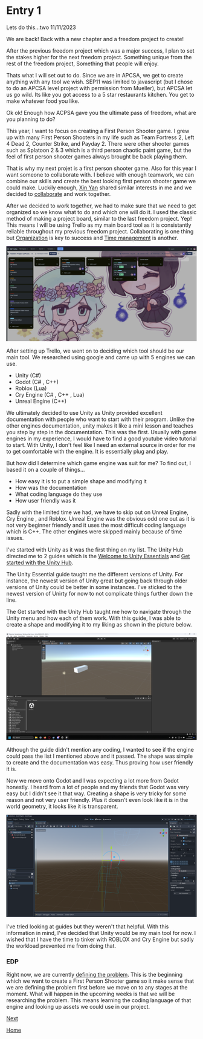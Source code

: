 # Entry 1
Lets do this...two 11/11/2023

We are back! Back with a new chapter and a freedom project to create!

After the previous freedom project which was a major success, I plan to set the stakes higher for the next freedom project. Something unique from the rest of the freedom project, Something that people will enjoy.

Thats what I will set out to do. Since we are in APCSA, we get to create anything with any tool we wish. SEP11 was limited to javascript (but I chose to do an APCSA level project with permission from Mueller), but APCSA let us go wild. Its like you got access to a 5 star restaurants kitchen. You get to make whatever food you like.

Ok ok! Enough how ACPSA gave you the ultimate pass of freedom, what are you planning to do?

This year, I want to focus on creating a First Person Shooter game. I grew up with many First Person Shooters in my life such as Team Fortress 2, Left 4 Dead 2, Counter Strike, and Payday 2. There were other shooter games such as Splatoon 2 & 3 which is a third person chaotic paint game, but the feel of first person shooter games always brought be back playing them.

That is why my next projet is a first person shooter game. Also for this year I want someone to collaborate with. I believe with enough teamwork, we can combine our skills and create the best looking first person shooter game we could make. Luckily enough, [Xin Yan](https://github.com/xinyanh4701) shared similar interests in me and we decided to [collaborate](https://hstatsep.github.io/students/#skills) and work together.

After we decided to work together, we had to make sure that we need to get organized so we know what to do and which one will do it. I used the classic method of making a project board, similar to the last freedom project. Yep! This means I will be using Trello as my main board tool as it is consistantly reliable throughout my previous freedom project. Collaborating is one thing but [Organization](https://hstatsep.github.io/students/#skills) is key to success and [Time management](https://hstatsep.github.io/students/#skills) is another.

![fp-e1-01](img/fp-e1-01.png)

After setting up Trello, we went on to deciding which tool should be our main tool. We researched using google and came up with 5 engines we can use.

* Unity (C#)
* Godot (C# , C++)
* Roblox (Lua)
* Cry Engine (C# , C++ , Lua)
* Unreal Engine (C++)

We ultimately decided to use Unity as Unity provided excellent documentation with people who want to start with their program. Unlike the other engines documentation, unity makes it like a mini lesson and teaches you step by step in the documentation. This was the first. Usually with game engines in my experience, I would have to find a good youtube video tutorial to start. With Unity, I don't feel like I need an external source in order for me to get comfortable with the engine. It is essentially plug and play.

But how did I determine which game engine was suit for me? To find out, I based it on a couple of things...

* How easy it is to put a simple shape and modifying it
* How was the documentation
* What coding language do they use
* How user friendly was it

Sadly with the limited time we had, we have to skip out on Unreal Engine, Cry Engine , and Roblox. Unreal Engine was the obvious odd one out as it is not very beginner friendly and it uses the most difficult coding language which is C++. The other engines were skipped mainly because of time issues.

I've started with Unity as it was the first thing on my list. The Unity Hub directed me to 2 guides which is the [Welcome to Unity Essentials](https://learn.unity.com/tutorial/welcome-to-unity-essentials) and [Get started with the Unity Hub](https://learn.unity.com/tutorial/get-started-with-the-unity-hub-1).

The Unity Essential guide taught me the different versions of Unity. For instance, the newest version of Unity great but going back through older versions of Unity could be better in some instances. I've sticked to the newest version of Unirty for now to not complicate things further down the line.

The Get started with the Unity Hub taught me how to navigate through the Unity menu and how each of them work. With this guide, I was able to create a shape and modifying it to my liking as shown in the picture below.

![fp-e1-02](img/fp-e1-02.png)

Although the guide didn't mention any coding, I wanted to see if the engine could pass the list I mentioned above and it passed. The shape was simple to create and the documentation was easy. Thus proving how user friendly it is.

Now we move onto Godot and I was expecting a lot more from Godot honestly. I heard from a lot of people and my friends that Godot was very easy but I didn't see it that way. Creating a shape is very tricky for some reason and not very user friendly. Plus it doesn't even look like it is in the world geometry, it looks like it is transparent.

![fp-e1-03](img/fp-e1-03.png)

I've tried looking at guides but they weren't that helpful. With this information in mind, I've decided that Unity would be my main tool for now. I wished that I have the time to tinker with ROBLOX and Cry Engine but sadly the workload prevented me from doing that.

### EDP

Right now, we are currently [defining the problem](https://hstatsep.github.io/students/#edp). This is the beginning which we want to create a First Person Shooter game so it make sense that we are defining the problem first before we move on to any stages at the moment. What will happen in the upcoming weeks is that we will be researching the problem. This means learning the coding language of that engine and looking up assets we could use in our project.


[Next](entry02.md)

[Home](../README.md)